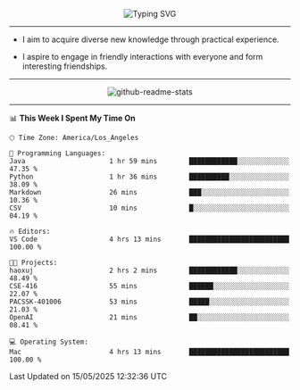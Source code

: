 <p align="center">
  <img src="https://readme-typing-svg.demolab.com?font=Fira+Code&weight=500&size=32&duration=2500&pause=1600&center=true&vCenter=true&random=false&width=1024&height=64&lines=Hi+there+%F0%9F%91%8B;I'm+delighted+you+could+make+it+here+%F0%9F%8E%89;I'm+Harry%2C+a+college+student+still+finding+my+way" alt="Typing SVG" />
</p>


---


- I aim to acquire diverse new knowledge through practical experience.

- I aspire to engage in friendly interactions with everyone and form interesting friendships.


---


<p align="center">
  <img src="https://github-readme-stats.vercel.app/api?username=Harry-Jing&show_icons=true" alt="github-readme-stats"/>
</p>


---

<!--START_SECTION:waka-->
📊 **This Week I Spent My Time On** 

```text
🕑︎ Time Zone: America/Los_Angeles

💬 Programming Languages: 
Java                     1 hr 59 mins        ████████████░░░░░░░░░░░░░   47.35 % 
Python                   1 hr 36 mins        ██████████░░░░░░░░░░░░░░░   38.09 % 
Markdown                 26 mins             ███░░░░░░░░░░░░░░░░░░░░░░   10.36 % 
CSV                      10 mins             █░░░░░░░░░░░░░░░░░░░░░░░░   04.19 % 

🔥 Editors: 
VS Code                  4 hrs 13 mins       █████████████████████████   100.00 % 

🐱‍💻 Projects: 
haoxuj                   2 hrs 2 mins        ████████████░░░░░░░░░░░░░   48.49 % 
CSE-416                  55 mins             ██████░░░░░░░░░░░░░░░░░░░   22.07 % 
PACSSK-401006            53 mins             █████░░░░░░░░░░░░░░░░░░░░   21.03 % 
OpenAI                   21 mins             ██░░░░░░░░░░░░░░░░░░░░░░░   08.41 % 

💻 Operating System: 
Mac                      4 hrs 13 mins       █████████████████████████   100.00 % 
```


 Last Updated on 15/05/2025 12:32:36 UTC
<!--END_SECTION:waka-->
